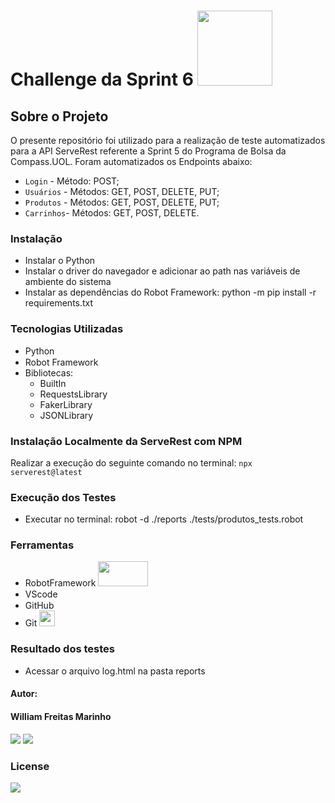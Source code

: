 # Challenge da Sprint 6 <img src="https://upload.wikimedia.org/wikipedia/commons/e/e4/Robot-framework-logo.png" width="120" height="120"/>

## Sobre o Projeto
O presente repositório foi utilizado para a realização de teste automatizados para a API ServeRest referente a Sprint 5 do Programa de Bolsa da Compass.UOL. Foram automatizados os Endpoints abaixo:
- `Login` - Método: POST;
- `Usuários` - Métodos: GET, POST, DELETE, PUT;
- `Produtos` - Métodos: GET, POST, DELETE, PUT;
- `Carrinhos`- Métodos: GET, POST, DELETE.

### Instalação
- Instalar o Python
- Instalar o driver do navegador e adicionar ao path nas variáveis de ambiente do sistema
- Instalar as dependências do Robot Framework: python -m pip install -r requirements.txt

### Tecnologias Utilizadas
- Python
- Robot Framework <img src="https://upload.wikimedia.org/wikipedia/commons/e/e4/Robot-framework-logo.png" width="15" height="15"/>
- Bibliotecas:
  - BuiltIn
  - RequestsLibrary
  - FakerLibrary
  - JSONLibrary  

### Instalação Localmente da ServeRest com NPM
   Realizar a execução do seguinte comando no terminal:
   `npx serverest@latest`
   
 ### Execução dos Testes
 - Executar no terminal: robot -d ./reports ./tests/produtos_tests.robot
   
### Ferramentas
- RobotFramework <img src="https://miro.medium.com/max/553/1*wnMQPTmEsIq0TiRgfX4hig.png" width="80" height="40"/>
- VScode <img src="https://cdn.jsdelivr.net/gh/devicons/devicon/icons/vscode/vscode-original.svg"  width="15" height="15"/>      
- GitHub <img src="https://cdn.jsdelivr.net/gh/devicons/devicon/icons/github/github-original-wordmark.svg" width="15" height="15"/>
- Git <img src="https://cdn.jsdelivr.net/gh/devicons/devicon/icons/git/git-original-wordmark.svg" width="25" height="25"/>  

### Resultado dos testes
  - Acessar o arquivo log.html na pasta reports

#### Autor:
#### William Freitas Marinho

<div> 
  <a href = "williamfreitas39@gmail.com"><img src="https://img.shields.io/badge/-Gmail-%23333?style=for-the-badge&logo=gmail&logoColor=white" target="_blank"></a>
  <a href="https://www.linkedin.com/in/william-freitas-marinho/" target="_blank"><img src="https://img.shields.io/badge/-LinkedIn-%230077B5?style=for-the-badge&logo=linkedin&logoColor=white" target="_blank"](https://img.shields.io/badge/LinkedIn-0077B5?style=for-the-badge&logo=linkedin&logoColor=white></a>  
</div>

### License

<img src = "https://img.shields.io/apm/l/modo">
